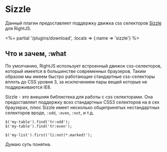 # Sizzle

Данный плагин предоставляет поддержку движка css селекторов
[Sizzle](http://sizzlejs.com) для RightJS.

<%= partial '/plugins/download', :locals => {:name => 'sizzle'} %>

## Что и зачем, :what

По умолчанию, RightJS использует встроенный движок css-селекторов, который
имеется в большинстве современных браузеров. Таким образом мы имеем быстро
работающие стандартные css-селекторы вплоть до CSS уровня 3, за исключением
пары вещей которые не поддерживаются IE8.

Sizzle - это внешняя библиотека для работы с css селекторами. Она
предоставляет поддержку всех стандартных CSS3 селекторов на в сех браузерах,
плюс Sizzle имеет несколько общепринятых нестандартных селекторов вроде,
`:odd`, `:even`, `:not`, и т.д.

    $('my-table').find('tr:odd');
    $('my-table').find('tr:even');

    $('my-list').first('li:not(*.marked)');

Думаю суть понятна.
